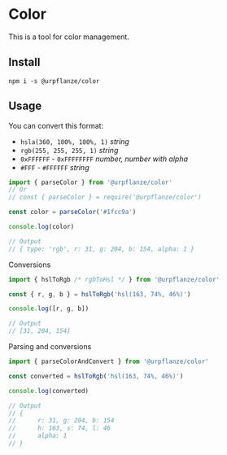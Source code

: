 # Color

This is a tool for color management.

## Install

```shell
npm i -s @urpflanze/color
```

## Usage

You can convert this format:

- `hsla(360, 100%, 100%, 1)` _string_
- `rgb(255, 255, 255, 1)` _string_
- `0xFFFFFF` - `0xFFFFFFFF` _number, number with alpha_
- `#FFF` - `#FFFFFF` _string_

```javascript
import { parseColor } from '@urpflanze/color'
// Or
// const { parseColor } = require('@urpflanze/color')

const color = parseColor('#1fcc9a')

console.log(color)

// Output
// { type: 'rgb', r: 31, g: 204, b: 154, alpha: 1 }
```

Conversions

```javascript
import { hslToRgb /* rgbToHsl */ } from '@urpflanze/color'

const { r, g, b } = hslToRgb('hsl(163, 74%, 46%)')

console.log([r, g, b])

// Output
// [31, 204, 154]
```

Parsing and conversions

```javascript
import { parseColorAndConvert } from '@urpflanze/color'

const converted = hslToRgb('hsl(163, 74%, 46%)')

console.log(converted)

// Output
// {
// 	    r: 31, g: 204, b: 154
// 	    h: 163, s: 74, l: 46
// 	    alpha: 1
// }
```
